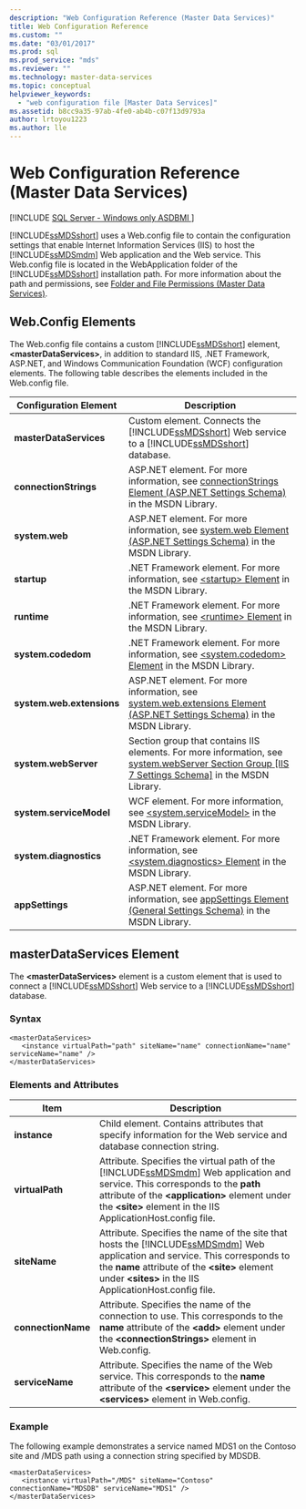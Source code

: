 ```yaml
---
description: "Web Configuration Reference (Master Data Services)"
title: Web Configuration Reference
ms.custom: ""
ms.date: "03/01/2017"
ms.prod: sql
ms.prod_service: "mds"
ms.reviewer: ""
ms.technology: master-data-services
ms.topic: conceptual
helpviewer_keywords: 
  - "web configuration file [Master Data Services]"
ms.assetid: b8cc9a35-97ab-4fe0-ab4b-c07f13d9793a
author: lrtoyou1223
ms.author: lle
---
```

# Web Configuration Reference (Master Data Services)

[!INCLUDE [SQL Server - Windows only ASDBMI  ](../includes/applies-to-version/sql-windows-only-asdbmi.md)]

  [!INCLUDE[ssMDSshort](../includes/ssmdsshort-md.md)] uses a Web.config file to contain the configuration settings that enable Internet Information Services (IIS) to host the [!INCLUDE[ssMDSmdm](../includes/ssmdsmdm-md.md)] Web application and the Web service. This Web.config file is located in the WebApplication folder of the [!INCLUDE[ssMDSshort](../includes/ssmdsshort-md.md)] installation path. For more information about the path and permissions, see [Folder and File Permissions &#40;Master Data Services&#41;](../master-data-services/folder-and-file-permissions-master-data-services.md).  
  
## Web.Config Elements  
 The Web.config file contains a custom [!INCLUDE[ssMDSshort](../includes/ssmdsshort-md.md)] element, **\<masterDataServices>**, in addition to standard IIS, .NET Framework, ASP.NET, and Windows Communication Foundation (WCF) configuration elements. The following table describes the elements included in the Web.config file.  
  
|Configuration Element|Description|  
|---------------------------|-----------------|  
|**masterDataServices**|Custom element. Connects the [!INCLUDE[ssMDSshort](../includes/ssmdsshort-md.md)] Web service to a [!INCLUDE[ssMDSshort](../includes/ssmdsshort-md.md)] database.|  
|**connectionStrings**|ASP.NET element. For more information, see [connectionStrings Element (ASP.NET Settings Schema)](/previous-versions/dotnet/netframework-4.0/bf7sd233(v=vs.100)) in the MSDN Library.|  
|**system.web**|ASP.NET element. For more information, see [system.web Element (ASP.NET Settings Schema)](/previous-versions/dotnet/netframework-4.0/dayb112d(v=vs.100)) in the MSDN Library.|  
|**startup**|.NET Framework element. For more information, see [\<startup> Element](/dotnet/framework/configure-apps/file-schema/startup/startup-element) in the MSDN Library.|  
|**runtime**|.NET Framework element. For more information, see [\<runtime> Element](/dotnet/framework/configure-apps/file-schema/runtime/runtime-element) in the MSDN Library.|  
|**system.codedom**|.NET Framework element. For more information, see [\<system.codedom> Element](/dotnet/framework/configure-apps/file-schema/compiler/system-codedom-element) in the MSDN Library.|  
|**system.web.extensions**|ASP.NET element. For more information, see [system.web.extensions Element (ASP.NET Settings Schema)](/previous-versions/dotnet/netframework-4.0/bb546044(v=vs.100)) in the MSDN Library.|  
|**system.webServer**|Section group that contains IIS elements. For more information, see [system.webServer Section Group \[IIS 7 Settings Schema\]](/previous-versions/iis/settings-schema/ms689429(v=vs.90)) in the MSDN Library.|  
|**system.serviceModel**|WCF element. For more information, see [\<system.serviceModel>](/dotnet/framework/configure-apps/file-schema/wcf/system-servicemodel) in the MSDN Library.|  
|**system.diagnostics**|.NET Framework element. For more information, see [\<system.diagnostics> Element](/dotnet/framework/configure-apps/file-schema/trace-debug/system-diagnostics-element) in the MSDN Library.|  
|**appSettings**|ASP.NET element. For more information, see [appSettings Element (General Settings Schema)](/previous-versions/dotnet/netframework-4.0/ms228154(v=vs.100)) in the MSDN Library.|  
  
## masterDataServices Element  
 The **\<masterDataServices>** element is a custom element that is used to connect a [!INCLUDE[ssMDSshort](../includes/ssmdsshort-md.md)] Web service to a [!INCLUDE[ssMDSshort](../includes/ssmdsshort-md.md)] database.  
  
### Syntax  
  
```  
<masterDataServices>  
   <instance virtualPath="path" siteName="name" connectionName="name" serviceName="name" />  
</masterDataServices>  
```  
  
### Elements and Attributes  
  
|Item|Description|  
|----------|-----------------|  
|**instance**|Child element. Contains attributes that specify information for the Web service and database connection string.|  
|**virtualPath**|Attribute. Specifies the virtual path of the [!INCLUDE[ssMDSmdm](../includes/ssmdsmdm-md.md)] Web application and service. This corresponds to the **path** attribute of the **\<application>** element under the **\<site>** element in the IIS ApplicationHost.config file.|  
|**siteName**|Attribute. Specifies the name of the site that hosts the [!INCLUDE[ssMDSmdm](../includes/ssmdsmdm-md.md)] Web application and service. This corresponds to the **name** attribute of the **\<site>** element under **\<sites>** in the IIS ApplicationHost.config file.|  
|**connectionName**|Attribute. Specifies the name of the connection to use. This corresponds to the **name** attribute of the **\<add>** element under the **\<connectionStrings>** element in Web.config.|  
|**serviceName**|Attribute. Specifies the name of the Web service. This corresponds to the **name** attribute of the **\<service>** element under the **\<services>** element in Web.config.|  
  
### Example  
 The following example demonstrates a service named MDS1 on the Contoso site and /MDS path using a connection string specified by MDSDB.  
  
```  
<masterDataServices>  
   <instance virtualPath="/MDS" siteName="Contoso" connectionName="MDSDB" serviceName="MDS1" />  
</masterDataServices>  
```  
  
